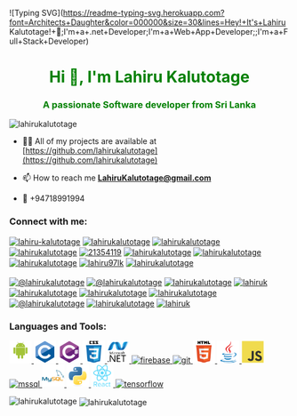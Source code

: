 ![Typing SVG](https://readme-typing-svg.herokuapp.com?font=Architects+Daughter&color=000000&size=30&lines=Hey!+It's+Lahiru Kalutotage!+👋;I'm+a+.net+Developer;I'm+a+Web+App+Developer;;I'm+a+Full+Stack+Developer)
<!-- <h1 align="center">Hi 👋, I'm Aakash</h1> -->
<h1 align="center" style="color: green;">Hi 👋, I'm Lahiru Kalutotage</h1>
<h3 align="center" style="color: green;">A passionate Software developer from Sri Lanka</h3>

<p align="left"> <img src="https://komarev.com/ghpvc/?username=lahirukalutotage&label=Profile%20views&color=0e75b6&style=flat" alt="lahirukalutotage" /> </p>

- 👨‍💻 All of my projects are available at [https://github.com/lahirukalutotage](https://github.com/lahirukalutotage)

- 📫 How to reach me **LahiruKalutotage@gmail.com**

- 📱 +94718991994

<h3 align="left">Connect with me:</h3>
<p align="left">
<a href="https://www.c-sharpcorner.com/members/lahiru-kalutotage" target="blank"><img align="center" src="https://images.crunchbase.com/image/upload/c_pad,h_256,w_256,f_auto,q_auto:eco,dpr_1/v1419762001/rluqffj8bbzc5pfr4li3.png" alt="lahiru-kalutotage" height="30" width="40" /></a>
<a href="https://codepen.io/lahirukalutotage" target="blank"><img align="center" src="https://raw.githubusercontent.com/rahuldkjain/github-profile-readme-generator/master/src/images/icons/Social/codepen.svg" alt="lahirukalutotage" height="30" width="40" /></a>
<a href="https://dev.to/lahirukalutotage" target="blank"><img align="center" src="https://raw.githubusercontent.com/rahuldkjain/github-profile-readme-generator/master/src/images/icons/Social/devto.svg" alt="lahirukalutotage" height="30" width="40" /></a>
<a href="https://linkedin.com/in/lahirukalutotage" target="blank"><img align="center" src="https://raw.githubusercontent.com/rahuldkjain/github-profile-readme-generator/master/src/images/icons/Social/linked-in-alt.svg" alt="lahirukalutotage" height="30" width="40" /></a>
<a href="https://stackoverflow.com/users/21354119" target="blank"><img align="center" src="https://raw.githubusercontent.com/rahuldkjain/github-profile-readme-generator/master/src/images/icons/Social/stack-overflow.svg" alt="21354119" height="30" width="40" /></a>
<a href="https://codesandbox.com/lahirukalutotage" target="blank"><img align="center" src="https://raw.githubusercontent.com/rahuldkjain/github-profile-readme-generator/master/src/images/icons/Social/codesandbox.svg" alt="lahirukalutotage" height="30" width="40" /></a>
<a href="https://kaggle.com/lahirukalutotage" target="blank"><img align="center" src="https://raw.githubusercontent.com/rahuldkjain/github-profile-readme-generator/master/src/images/icons/Social/kaggle.svg" alt="lahirukalutotage" height="30" width="40" /></a>
<a href="https://fb.com/lahirukalutotage" target="blank"><img align="center" src="https://raw.githubusercontent.com/rahuldkjain/github-profile-readme-generator/master/src/images/icons/Social/facebook.svg" alt="lahirukalutotage" height="30" width="40" /></a>
<a href="https://instagram.com/lahiru97lk" target="blank"><img align="center" src="https://raw.githubusercontent.com/rahuldkjain/github-profile-readme-generator/master/src/images/icons/Social/instagram.svg" alt="lahiru97lk" height="30" width="40" /></a>
<a href="https://dribbble.com/lahirukalutotage" target="blank"><img align="center" src="https://raw.githubusercontent.com/rahuldkjain/github-profile-readme-generator/master/src/images/icons/Social/dribbble.svg" alt="lahirukalutotage" height="30" width="40" /></a>
</br/></br/>
<a href="https://hashnode.com/@lahirukalutotage" target="blank"><img align="center" src="https://raw.githubusercontent.com/rahuldkjain/github-profile-readme-generator/master/src/images/icons/Social/hashnode.svg" alt="@lahirukalutotage" height="30" width="40" /></a>
<a href="https://medium.com/@lahirukalutotage" target="blank"><img align="center" src="https://raw.githubusercontent.com/rahuldkjain/github-profile-readme-generator/master/src/images/icons/Social/medium.svg" alt="@lahirukalutotage" height="30" width="40" /></a>
<a href="https://www.youtube.com/c/lahirukalutotage" target="blank"><img align="center" src="https://raw.githubusercontent.com/rahuldkjain/github-profile-readme-generator/master/src/images/icons/Social/youtube.svg" alt="lahirukalutotage" height="30" width="40" /></a>
<a href="https://www.codechef.com/users/lahiruk" target="blank"><img align="center" src="https://cdn.jsdelivr.net/npm/simple-icons@3.1.0/icons/codechef.svg" alt="lahiruk" height="30" width="40" /></a>
<a href="https://www.hackerrank.com/lahirukalutotage" target="blank"><img align="center" src="https://raw.githubusercontent.com/rahuldkjain/github-profile-readme-generator/master/src/images/icons/Social/hackerrank.svg" alt="lahirukalutotage" height="30" width="40" /></a>
<a href="https://codeforces.com/profile/lahirukalutotage" target="blank"><img align="center" src="https://raw.githubusercontent.com/rahuldkjain/github-profile-readme-generator/master/src/images/icons/Social/codeforces.svg" alt="lahirukalutotage" height="30" width="40" /></a>
<a href="https://www.leetcode.com/lahirukalutotage" target="blank"><img align="center" src="https://raw.githubusercontent.com/rahuldkjain/github-profile-readme-generator/master/src/images/icons/Social/leet-code.svg" alt="lahirukalutotage" height="30" width="40" /></a>
<a href="https://www.hackerearth.com/@lahirukalutotage" target="blank"><img align="center" src="https://raw.githubusercontent.com/rahuldkjain/github-profile-readme-generator/master/src/images/icons/Social/hackerearth.svg" alt="@lahirukalutotage" height="30" width="40" /></a>
<a href="https://auth.geeksforgeeks.org/user/lahirukalutotage" target="blank"><img align="center" src="https://raw.githubusercontent.com/rahuldkjain/github-profile-readme-generator/master/src/images/icons/Social/geeks-for-geeks.svg" alt="lahirukalutotage" height="30" width="40" /></a>
<a href="https://www.topcoder.com/members/lahiruk" target="blank"><img align="center" src="https://raw.githubusercontent.com/rahuldkjain/github-profile-readme-generator/master/src/images/icons/Social/topcoder.svg" alt="lahiruk" height="30" width="40" /></a>
</p>


<h3 align="left">Languages and Tools:</h3>
<p align="left"> <a href="https://developer.android.com" target="_blank" rel="noreferrer"> <img src="https://raw.githubusercontent.com/devicons/devicon/master/icons/android/android-original-wordmark.svg" alt="android" width="40" height="40"/> </a> <a href="https://www.cprogramming.com/" target="_blank" rel="noreferrer"> <img src="https://raw.githubusercontent.com/devicons/devicon/master/icons/c/c-original.svg" alt="c" width="40" height="40"/> </a> <a href="https://www.w3schools.com/cs/" target="_blank" rel="noreferrer"> <img src="https://raw.githubusercontent.com/devicons/devicon/master/icons/csharp/csharp-original.svg" alt="csharp" width="40" height="40"/> </a> <a href="https://www.w3schools.com/css/" target="_blank" rel="noreferrer"> <img src="https://raw.githubusercontent.com/devicons/devicon/master/icons/css3/css3-original-wordmark.svg" alt="css3" width="40" height="40"/> </a> <a href="https://dotnet.microsoft.com/" target="_blank" rel="noreferrer"> <img src="https://raw.githubusercontent.com/devicons/devicon/master/icons/dot-net/dot-net-original-wordmark.svg" alt="dotnet" width="40" height="40"/> </a> <a href="https://firebase.google.com/" target="_blank" rel="noreferrer"> <img src="https://www.vectorlogo.zone/logos/firebase/firebase-icon.svg" alt="firebase" width="40" height="40"/> </a> <a href="https://git-scm.com/" target="_blank" rel="noreferrer"> <img src="https://www.vectorlogo.zone/logos/git-scm/git-scm-icon.svg" alt="git" width="40" height="40"/> </a> <a href="https://www.w3.org/html/" target="_blank" rel="noreferrer"> <img src="https://raw.githubusercontent.com/devicons/devicon/master/icons/html5/html5-original-wordmark.svg" alt="html5" width="40" height="40"/> </a> <a href="https://www.java.com" target="_blank" rel="noreferrer"> <img src="https://raw.githubusercontent.com/devicons/devicon/master/icons/java/java-original.svg" alt="java" width="40" height="40"/> </a> <a href="https://developer.mozilla.org/en-US/docs/Web/JavaScript" target="_blank" rel="noreferrer"> <img src="https://raw.githubusercontent.com/devicons/devicon/master/icons/javascript/javascript-original.svg" alt="javascript" width="40" height="40"/> </a> <a href="https://www.microsoft.com/en-us/sql-server" target="_blank" rel="noreferrer"> <img src="https://www.svgrepo.com/show/303229/microsoft-sql-server-logo.svg" alt="mssql" width="40" height="40"/> </a> <a href="https://www.mysql.com/" target="_blank" rel="noreferrer"> <img src="https://raw.githubusercontent.com/devicons/devicon/master/icons/mysql/mysql-original-wordmark.svg" alt="mysql" width="40" height="40"/> </a> <a href="https://www.python.org" target="_blank" rel="noreferrer"> <img src="https://raw.githubusercontent.com/devicons/devicon/master/icons/python/python-original.svg" alt="python" width="40" height="40"/> </a> <a href="https://reactjs.org/" target="_blank" rel="noreferrer"> <img src="https://raw.githubusercontent.com/devicons/devicon/master/icons/react/react-original-wordmark.svg" alt="react" width="40" height="40"/> </a> <a href="https://www.tensorflow.org" target="_blank" rel="noreferrer"> <img src="https://www.vectorlogo.zone/logos/tensorflow/tensorflow-icon.svg" alt="tensorflow" width="40" height="40"/> </a> </p>

<p><img align="left" src="https://github-readme-stats.vercel.app/api/top-langs?username=lahirukalutotage&show_icons=true&locale=en&layout=compact" alt="lahirukalutotage" /></p>

<p>&nbsp;<img align="center" src="https://github-readme-stats.vercel.app/api?username=lahirukalutotage&show_icons=true&locale=en" alt="lahirukalutotage" /></p>
